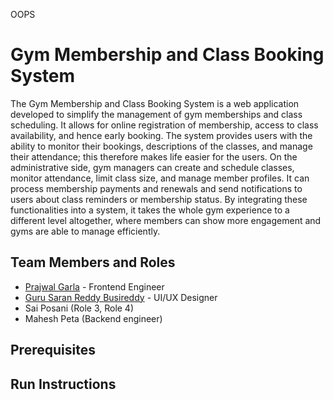 OOPS

# Gym Membership and Class Booking System

The Gym Membership and Class Booking System is a web application developed to simplify the management of gym memberships and class scheduling. It allows for online registration of membership, access to class availability, and hence early booking. The system provides users with the ability to monitor their bookings, descriptions of the classes, and manage their attendance; this therefore makes life easier for the users. On the administrative side, gym managers can create and schedule classes, monitor attendance, limit class size, and manage member profiles. It can process membership payments and renewals and send notifications to users about class reminders or membership status. By integrating these functionalities into a system, it takes the whole gym experience to a different level altogether, where members can show more engagement and gyms are able to manage efficiently.

## Team Members and Roles

* [Prajwal Garla](https://github.com/Prajwal148/CIS641-HW2-Garla/tree/master) - Frontend Engineer 
* [Guru Saran Reddy Busireddy](https://github.com/gurushubb/CIS641-HW2-Busireddy/tree/master) - UI/UX Designer
*  Sai Posani (Role 3, Role 4)
* Mahesh Peta (Backend engineer)

## Prerequisites

## Run Instructions
